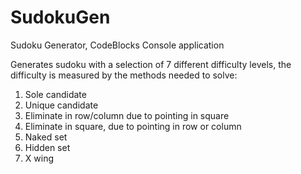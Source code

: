 # SudokuGen

Sudoku Generator, CodeBlocks Console application

Generates sudoku with a selection of 7 different difficulty levels, the difficulty is measured by the methods needed to solve:

 1. Sole candidate
 2. Unique candidate
 3. Eliminate in row/column due to pointing in square
 4. Eliminate in square, due to pointing in row or column
 5. Naked set
 6. Hidden set
 7. X wing


 
